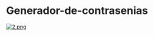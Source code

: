 # Generador-de-contrasenias
[![2.png](https://i.postimg.cc/PfYz9HTS/2.png)](https://postimg.cc/23jZLPqW)

